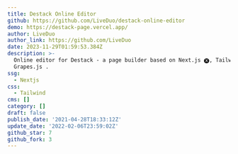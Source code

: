 ```yaml
---
title: Destack Online Editor
github: https://github.com/LiveDuo/destack-online-editor
demo: https://destack-page.vercel.app/
author: LiveDuo
author_link: https://github.com/LiveDuo
date: 2023-11-29T01:59:53.384Z
description: >-
  Online editor for Destack - a page builder based on Next.js 🅧, Tailwind CSS &
  Grapes.js .
ssg:
  - Nextjs
css:
  - Tailwind
cms: []
category: []
draft: false
publish_date: '2021-04-28T18:33:12Z'
update_date: '2022-02-06T23:59:02Z'
github_star: 7
github_fork: 3
---
```

